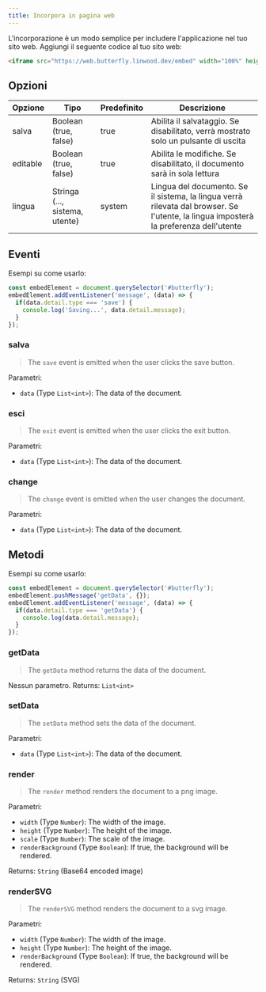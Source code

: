 ```yaml
---
title: Incorpora in pagina web
---
```


L'incorporazione è un modo semplice per includere l'applicazione nel tuo sito web.
Aggiungi il seguente codice al tuo sito web:

```html
<iframe src="https://web.butterfly.linwood.dev/embed" width="100%" height="500px" allowtransparency="true"></iframe>
```

## Opzioni

| Opzione  | Tipo                                                                                              | Predefinito | Descrizione                                                                                                                                                           |
| -------- | ------------------------------------------------------------------------------------------------- | ----------- | --------------------------------------------------------------------------------------------------------------------------------------------------------------------- |
| salva    | Boolean (true, false)                                                          | true        | Abilita il salvataggio. Se disabilitato, verrà mostrato solo un pulsante di uscita                                                                    |
| editable | Boolean (true, false)                                                          | true        | Abilita le modifiche. Se disabilitato, il documento sarà in sola lettura                                                                              |
| lingua   | Stringa (..., sistema, utente) | system      | Lingua del documento. Se il sistema, la lingua verrà rilevata dal browser. Se l'utente, la lingua imposterà la preferenza dell'utente |

## Eventi

Esempi su come usarlo:

```javascript
const embedElement = document.querySelector('#butterfly');
embedElement.addEventListener('message', (data) => {
  if(data.detail.type === 'save') {
    console.log('Saving...', data.detail.message);
  }
});
```

### salva

> The `save` event is emitted when the user clicks the save button.

Parametri:

- `data` (Type `List<int>`): The data of the document.

### esci

> The `exit` event is emitted when the user clicks the exit button.

Parametri:

- `data` (Type `List<int>`): The data of the document.

### change

> The `change` event is emitted when the user changes the document.

Parametri:

- `data` (Type `List<int>`): The data of the document.

## Metodi

Esempi su come usarlo:

```javascript
const embedElement = document.querySelector('#butterfly');
embedElement.pushMessage('getData', {});
embedElement.addEventListener('message', (data) => {
  if(data.detail.type === 'getData') {
    console.log(data.detail.message);
  }
});
```

### getData

> The `getData` method returns the data of the document.

Nessun parametro.
Returns: `List<int>`

### setData

> The `setData` method sets the data of the document.

Parametri:

- `data` (Type `List<int>`): The data of the document.

### render

> The `render` method renders the document to a png image.

Parametri:

- `width` (Type `Number`): The width of the image.
- `height` (Type `Number`): The height of the image.
- `scale` (Type `Number`): The scale of the image.
- `renderBackground` (Type `Boolean`): If true, the background will be rendered.

Returns: `String` (Base64 encoded image)

### renderSVG

> The `renderSVG` method renders the document to a svg image.

Parametri:

- `width` (Type `Number`): The width of the image.
- `height` (Type `Number`): The height of the image.
- `renderBackground` (Type `Boolean`): If true, the background will be rendered.

Returns: `String` (SVG)

